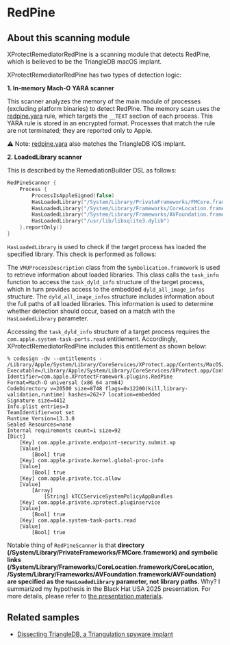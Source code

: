 # RedPine

## About this scanning module

XProtectRemediatorRedPine is a scanning module that detects RedPine, which is believed to be the TriangleDB macOS implant.

XProtectRemediatorRedPine has two types of detection logic:

**1. In-memory Mach-O YARA scanner**

This scanner analyzes the memory of the main module of processes (excluding platform binaries) to detect RedPine. The memory scan uses the [redpine.yara](./redpine.yara) rule, which targets the `__TEXT` section of each process. This YARA rule is stored in an encrypted format. Processes that match the rule are not terminated; they are reported only to Apple.

⚠️ Note: [redpine.yara](./redpine.yara) also matches the TriangleDB iOS implant.

**2. LoadedLibrary scanner**

This is described by the RemediationBuilder DSL as follows:

```swift
RedPineScanner {
    Process {
        ProcessIsAppleSigned(false)
        HasLoadedLibrary("/System/Library/PrivateFrameworks/FMCore.framework")
        HasLoadedLibrary("/System/Library/Frameworks/CoreLocation.framework/CoreLocation")
        HasLoadedLibrary("/System/Library/Frameworks/AVFoundation.framework/AVFoundation")
        HasLoadedLibrary("/usr/lib/libsqlite3.dylib")
    }.reportOnly()
}
```

`HasLoadedLibrary` is used to check if the target process has loaded the specified library. This check is performed as follows:

The `VMUProcessDescription` class from the `Symbolication.framework` is used to retrieve information about loaded libraries.
This class calls the `task_info` function to access the `task_dyld_info` structure of the target process, which in turn provides access to the embedded `dyld_all_image_infos` structure.
The `dyld_all_image_infos` structure includes information about the full paths of all loaded libraries.
This information is used to determine whether detection should occur, based on a match with the `HasLoadedLibrary` parameter.

Accessing the `task_dyld_info` structure of a target process requires the `com.apple.system-task-ports.read` entitlement.
Accordingly, XProtectRemediatorRedPine includes this entitlement as shown below:

```
% codesign -dv --entitlements - /Library/Apple/System/Library/CoreServices/XProtect.app/Contents/MacOS/XProtectRemediatorRedPine 
Executable=/Library/Apple/System/Library/CoreServices/XProtect.app/Contents/MacOS/XProtectRemediatorRedPine
Identifier=com.apple.XProtectFramework.plugins.RedPine
Format=Mach-O universal (x86_64 arm64)
CodeDirectory v=20500 size=8748 flags=0x12200(kill,library-validation,runtime) hashes=262+7 location=embedded
Signature size=4412
Info.plist entries=3
TeamIdentifier=not set
Runtime Version=13.3.0
Sealed Resources=none
Internal requirements count=1 size=92
[Dict]
	[Key] com.apple.private.endpoint-security.submit.xp
	[Value]
		[Bool] true
	[Key] com.apple.private.kernel.global-proc-info
	[Value]
		[Bool] true
	[Key] com.apple.private.tcc.allow
	[Value]
		[Array]
			[String] kTCCServiceSystemPolicyAppBundles
	[Key] com.apple.private.xprotect.pluginservice
	[Value]
		[Bool] true
	[Key] com.apple.system-task-ports.read
	[Value]
		[Bool] true
```

Notable thing of `RedPineScanner` is that **directory (/System/Library/PrivateFrameworks/FMCore.framework) and symbolic links (/System/Library/Frameworks/CoreLocation.framework/CoreLocation, /System/Library/Frameworks/AVFoundation.framework/AVFoundation) are specified as the `HasLoadedLibrary` parameter, not library paths**. Why? I summarized my hypothesis in the Black Hat USA 2025 presentation. For more details, please refer to [the presentation materials](https://www.blackhat.com/us-25/briefings/schedule/index.html#xunprotect-reverse-engineering-macos-xprotect-remediator-44791).

## Related samples

- [Dissecting TriangleDB, a Triangulation spyware implant](https://securelist.com/triangledb-triangulation-implant/110050/)